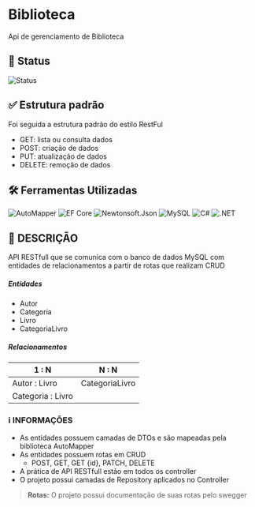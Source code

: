 # Biblioteca

Api de gerenciamento de Biblioteca

## 🔋 Status

![Status](https://img.shields.io/badge/Status-Em%20Desenvolvimento-yellow)

## ✅ Estrutura padrão

Foi seguida a estrutura padrão do estilo RestFul

- GET: lista ou consulta dados
- POST: criação de dados
- PUT: atualização de dados
- DELETE: remoção de dados

## 🛠️ Ferramentas Utilizadas

![AutoMapper](https://img.shields.io/badge/Biblioteca-AutoMapper-red)
![EF Core](https://img.shields.io/badge/Framework-EF%20Core-purple)
![Newtonsoft.Json](https://img.shields.io/badge/Biblioteca-Newtonsoft.Json-orange)
![MySQL](https://img.shields.io/badge/Banco%20de%20dados-MySQL-blue)
![C#](https://img.shields.io/badge/Linguagem-C%23-blue)
![.NET](https://img.shields.io/badge/Plataforma-.NET-blue)

## 📝 DESCRIÇÃO

API RESTfull que se comunica com o banco de dados MySQL com entidades de relacionamentos a partir de rotas que realizam CRUD

##### Entidades

- Autor
- Categoria
- Livro
- CategoriaLivro

##### Relacionamentos

| 1 : N             | N : N          |
| ----------------- | -------------- |
| Autor : Livro     | CategoriaLivro |
| Categoria : Livro |                |

### ℹ️ INFORMAÇÕES

- As entidades possuem camadas de DTOs e são mapeadas pela biblioteca AutoMapper
- As entidades possuem rotas em CRUD
  - POST, GET, GET {id}, PATCH, DELETE
- A prática de API RESTfull estão em todos os controller
- O projeto possui camadas de Repository aplicados no Controller

> **Rotas:** O projeto possui documentação de suas rotas pelo swegger
